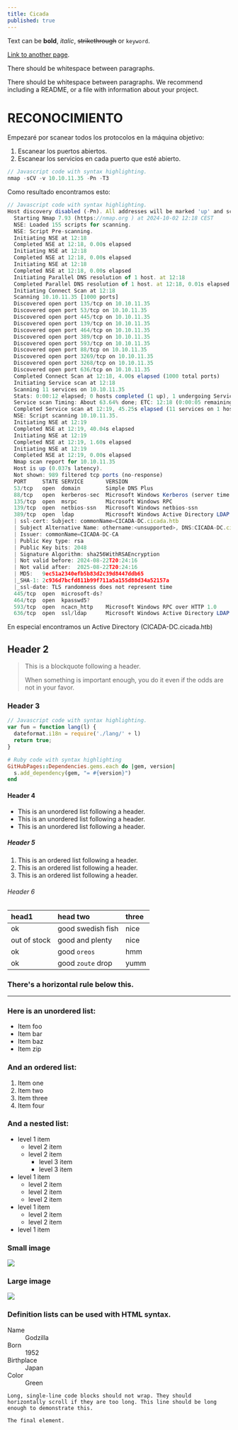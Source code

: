 ```yaml
---
title: Cicada
published: true
---
```


Text can be **bold**, _italic_, ~~strikethrough~~ or `keyword`.

[Link to another page](another-page).

There should be whitespace between paragraphs.

There should be whitespace between paragraphs. We recommend including a README, or a file with information about your project.

# [](#header-1)RECONOCIMIENTO

Empezaré por scanear todos los protocolos en la máquina objetivo:
  1. Escanear los puertos abiertos.
  2. Escanear los servicios en cada puerto que esté abierto.
  ```js
  // Javascript code with syntax highlighting.
  nmap -sCV -v 10.10.11.35 -Pn -T3
  ```
  Como resultado encontramos esto:
  ```js
  // Javascript code with syntax highlighting.
  Host discovery disabled (-Pn). All addresses will be marked 'up' and scan times may be slower.
	Starting Nmap 7.93 (https://nmap.org ) at 2024-10-02 12:18 CEST
	NSE: Loaded 155 scripts for scanning.
	NSE: Script Pre-scanning.
	Initiating NSE at 12:18
	Completed NSE at 12:18, 0.00s elapsed
	Initiating NSE at 12:18
	Completed NSE at 12:18, 0.00s elapsed
	Initiating NSE at 12:18
	Completed NSE at 12:18, 0.00s elapsed
	Initiating Parallel DNS resolution of 1 host. at 12:18
	Completed Parallel DNS resolution of 1 host. at 12:18, 0.01s elapsed
	Initiating Connect Scan at 12:18
	Scanning 10.10.11.35 [1000 ports]
	Discovered open port 135/tcp on 10.10.11.35
	Discovered open port 53/tcp on 10.10.11.35
	Discovered open port 445/tcp on 10.10.11.35
	Discovered open port 139/tcp on 10.10.11.35
	Discovered open port 464/tcp on 10.10.11.35
	Discovered open port 389/tcp on 10.10.11.35
	Discovered open port 593/tcp on 10.10.11.35
	Discovered open port 88/tcp on 10.10.11.35
	Discovered open port 3269/tcp on 10.10.11.35
	Discovered open port 3268/tcp on 10.10.11.35
	Discovered open port 636/tcp on 10.10.11.35
	Completed Connect Scan at 12:18, 4.00s elapsed (1000 total ports)
	Initiating Service scan at 12:18
	Scanning 11 services on 10.10.11.35
	Stats: 0:00:12 elapsed; 0 hosts completed (1 up), 1 undergoing Service Scan
	Service scan Timing: About 63.64% done; ETC: 12:18 (0:00:05 remaining)
	Completed Service scan at 12:19, 45.25s elapsed (11 services on 1 host)
	NSE: Script scanning 10.10.11.35.
	Initiating NSE at 12:19
	Completed NSE at 12:19, 40.04s elapsed
	Initiating NSE at 12:19
	Completed NSE at 12:19, 1.60s elapsed
	Initiating NSE at 12:19
	Completed NSE at 12:19, 0.00s elapsed
	Nmap scan report for 10.10.11.35
	Host is up (0.037s latency).
	Not shown: 989 filtered tcp ports (no-response)
	PORT     STATE SERVICE       VERSION
	53/tcp   open  domain        Simple DNS Plus
	88/tcp   open  kerberos-sec  Microsoft Windows Kerberos (server time: 2024-10-02 17:18:36Z)
	135/tcp  open  msrpc         Microsoft Windows RPC
	139/tcp  open  netbios-ssn   Microsoft Windows netbios-ssn
	389/tcp  open  ldap          Microsoft Windows Active Directory LDAP (Domain: cicada.htb0., Site: Default-First-Site-Name)
	| ssl-cert: Subject: commonName=CICADA-DC.cicada.htb
	| Subject Alternative Name: othername:<unsupported>, DNS:CICADA-DC.cicada.htb
	| Issuer: commonName=CICADA-DC-CA
	| Public Key type: rsa
	| Public Key bits: 2048
	| Signature Algorithm: sha256WithRSAEncryption
	| Not valid before: 2024-08-22T20:24:16
	| Not valid after:  2025-08-22T20:24:16
	| MD5:   9ec51a2340efb5b83d2c39d8447ddb65
	|_SHA-1: 2c936d7bcfd811b99f711a5a155d88d34a52157a
	|_ssl-date: TLS randomness does not represent time
	445/tcp  open  microsoft-ds?
	464/tcp  open  kpasswd5?
	593/tcp  open  ncacn_http    Microsoft Windows RPC over HTTP 1.0
	636/tcp  open  ssl/ldap      Microsoft Windows Active Directory LDAP (Domain: cicada.htb0., Site: Default-First-Site-Name)
  ```

  En especial encontramos un Active Directory (CICADA-DC.cicada.htb)
## [](#header-2)Header 2

> This is a blockquote following a header.
>
> When something is important enough, you do it even if the odds are not in your favor.

### [](#header-3)Header 3

```js
// Javascript code with syntax highlighting.
var fun = function lang(l) {
  dateformat.i18n = require('./lang/' + l)
  return true;
}
```

```ruby
# Ruby code with syntax highlighting
GitHubPages::Dependencies.gems.each do |gem, version|
  s.add_dependency(gem, "= #{version}")
end
```

#### [](#header-4)Header 4

*   This is an unordered list following a header.
*   This is an unordered list following a header.
*   This is an unordered list following a header.

##### [](#header-5)Header 5

1.  This is an ordered list following a header.
2.  This is an ordered list following a header.
3.  This is an ordered list following a header.

###### [](#header-6)Header 6

| head1        | head two          | three |
|:-------------|:------------------|:------|
| ok           | good swedish fish | nice  |
| out of stock | good and plenty   | nice  |
| ok           | good `oreos`      | hmm   |
| ok           | good `zoute` drop | yumm  |

### There's a horizontal rule below this.

* * *

### Here is an unordered list:

*   Item foo
*   Item bar
*   Item baz
*   Item zip

### And an ordered list:

1.  Item one
1.  Item two
1.  Item three
1.  Item four

### And a nested list:

- level 1 item
  - level 2 item
  - level 2 item
    - level 3 item
    - level 3 item
- level 1 item
  - level 2 item
  - level 2 item
  - level 2 item
- level 1 item
  - level 2 item
  - level 2 item
- level 1 item

### Small image

![](https://assets-cdn.github.com/images/icons/emoji/octocat.png)

### Large image

![](https://guides.github.com/activities/hello-world/branching.png)


### Definition lists can be used with HTML syntax.

<dl>
<dt>Name</dt>
<dd>Godzilla</dd>
<dt>Born</dt>
<dd>1952</dd>
<dt>Birthplace</dt>
<dd>Japan</dd>
<dt>Color</dt>
<dd>Green</dd>
</dl>

```
Long, single-line code blocks should not wrap. They should horizontally scroll if they are too long. This line should be long enough to demonstrate this.
```

```
The final element.
```
